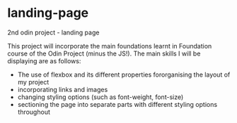 # landing-page

2nd odin project - landing page

This project will incorporate the main foundations
learnt in Foundation course of the Odin Project
(minus the JS!). The main skills I will be
displaying are as follows:

- The use of flexbox and its different properties
 fororganising the layout of my project
- incorporating links and images
- changing styling options (such as font-weight,
 font-size)
- sectioning the page into separate parts
with different styling options throughout
